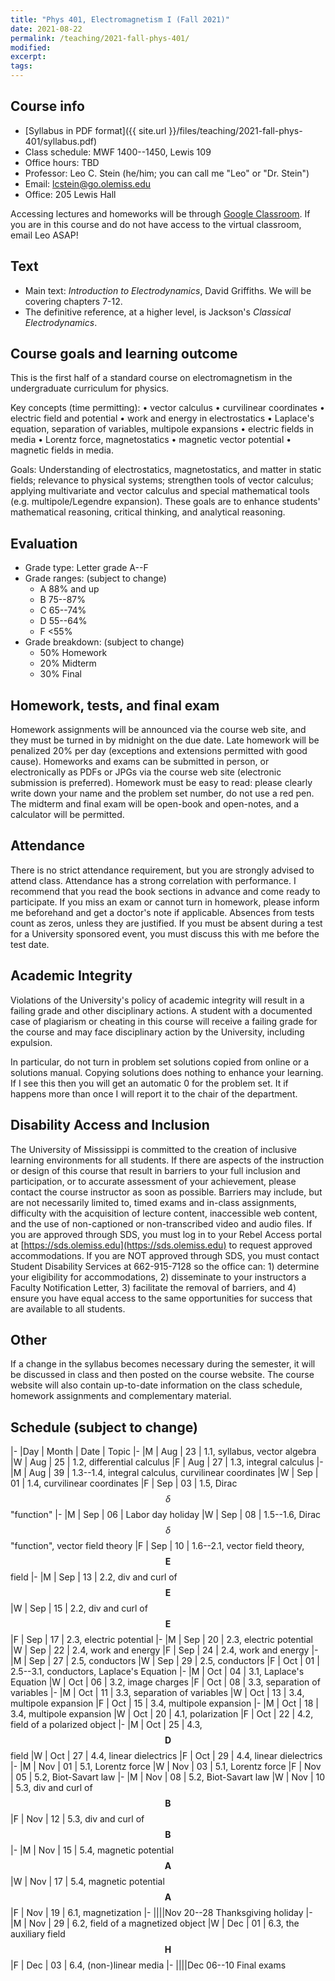 ```yaml
---
title: "Phys 401, Electromagnetism I (Fall 2021)"
date: 2021-08-22
permalink: /teaching/2021-fall-phys-401/
modified:
excerpt:
tags:
---
```


## Course info

* [Syllabus in PDF format]({{ site.url }}/files/teaching/2021-fall-phys-401/syllabus.pdf)
* Class schedule:  MWF 1400--1450, Lewis 109
* Office hours:  TBD
* Professor: Leo C. Stein (he/him; you can call me "Leo" or "Dr. Stein")
* Email: [lcstein@go.olemiss.edu](mailto:lcstein@go.olemiss.edu)
* Office: 205 Lewis Hall

Accessing lectures and homeworks will be through [Google
Classroom](https://classroom.google.com/).  If you are in this course
and do not have access to the virtual classroom, email Leo ASAP!

## Text

* Main text: *Introduction to Electrodynamics*, David Griffiths.  We will be covering chapters 7-12.
* The definitive reference, at a higher level, is Jackson's *Classical
  Electrodynamics*.

## Course goals and learning outcome

This is the first half of a standard course on electromagnetism
in the undergraduate curriculum for physics.

Key concepts (time permitting):
• vector calculus
• curvilinear coordinates
• electric field and potential
• work and energy in electrostatics
• Laplace's equation, separation of variables, multipole expansions
• electric fields in media
• Lorentz force, magnetostatics
• magnetic vector potential
• magnetic fields in media.

Goals: Understanding of electrostatics, magnetostatics, and matter in
static fields; relevance to physical systems;
strengthen tools of vector calculus; applying multivariate and vector calculus and
special mathematical tools (e.g. multipole/Legendre expansion).
These goals are to enhance students' mathematical reasoning, critical
thinking, and analytical reasoning.

## Evaluation

* Grade type: Letter grade A--F
* Grade ranges: (subject to change)
  - A 88% and up
  - B 75--87%
  - C 65--74%
  - D 55--64%
  - F <55%
* Grade breakdown: (subject to change)
  - 50% Homework
  - 20% Midterm
  - 30% Final

## Homework, tests, and final exam

Homework assignments will be announced via the course web site, and
they must be turned in by midnight on the due date.  Late homework
will be penalized 20% per day (exceptions and extensions permitted
with good cause).  Homeworks and exams can be submitted in person, or
electronically as PDFs or JPGs via the course web site (electronic
submission is preferred).  Homework must be easy to read: please
clearly write down your name and the problem set number, do not use a
red pen.  The midterm and final exam will be open-book and open-notes,
and a calculator will be permitted.

## Attendance

There is no strict attendance requirement, but you are strongly
advised to attend class.  Attendance has a strong correlation with
performance.  I recommend that you read the book sections in advance
and come ready to participate.
If you miss an exam or cannot turn in homework, please inform me
beforehand and get a doctor's note if applicable.  Absences from tests
count as zeros, unless they are justified.  If you must be absent
during a test for a University sponsored event, you must discuss this
with me before the test date.

## Academic Integrity

Violations of the University's policy of academic integrity will
result in a failing grade and other disciplinary actions.  A student
with a documented case of plagiarism or cheating in this course will
receive a failing grade for the course and may face disciplinary
action by the University, including expulsion.

In particular, do not turn in problem set solutions copied from online
or a solutions manual.  Copying solutions does nothing to enhance your
learning.  If I see this then you will get an automatic 0 for the
problem set.  It if happens more than once I will report it to the
chair of the department.

## Disability Access and Inclusion

The University of Mississippi is committed to the creation of
inclusive learning environments for all students.  If there are
aspects of the instruction or design of this course that result in
barriers to your full inclusion and participation, or to accurate
assessment of your achievement, please contact the course instructor
as soon as possible. Barriers may include, but are not necessarily
limited to, timed exams and in-class assignments, difficulty with the
acquisition of lecture content, inaccessible web content, and the use
of non-captioned or non-transcribed video and audio files.  If you are
approved through SDS, you must log in to your Rebel Access portal at
[https://sds.olemiss.edu](https://sds.olemiss.edu) to request approved accommodations.  If
you are NOT approved through SDS, you must contact Student Disability
Services at 662-915-7128 so the office can: 1) determine your
eligibility for accommodations, 2) disseminate to your instructors a
Faculty Notification Letter, 3) facilitate the removal of barriers,
and 4) ensure you have equal access to the same opportunities for
success that are available to all students.

## Other

If a change in the syllabus becomes necessary during the semester, it
will be discussed in class and then posted on the course website. The
course website will also contain up-to-date information on the class
schedule, homework assignments and complementary material.

## Schedule (subject to change)

|-
|Day | Month | Date | Topic
|-
|M | Aug | 23 | 1.1, syllabus, vector algebra
|W | Aug | 25 | 1.2, differential calculus
|F | Aug | 27 | 1.3, integral calculus
|-
|M | Aug | 39 | 1.3--1.4, integral calculus, curvilinear coordinates
|W | Sep | 01 | 1.4, curvilinear coordinates
|F | Sep | 03 | 1.5, Dirac $$\delta$$ "function"
|-
|M | Sep | 06 | Labor day holiday
|W | Sep | 08 | 1.5--1.6, Dirac $$\delta$$ "function", vector field theory
|F | Sep | 10 | 1.6--2.1, vector field theory, $$\boldsymbol{E}$$ field
|-
|M | Sep | 13 | 2.2, div and curl of $$\boldsymbol{E}$$
|W | Sep | 15 | 2.2, div and curl of $$\boldsymbol{E}$$
|F | Sep | 17 | 2.3, electric potential
|-
|M | Sep | 20 | 2.3, electric potential
|W | Sep | 22 | 2.4, work and energy
|F | Sep | 24 | 2.4, work and energy
|-
|M | Sep | 27 | 2.5, conductors
|W | Sep | 29 | 2.5, conductors
|F | Oct | 01 | 2.5--3.1, conductors, Laplace's Equation
|-
|M | Oct | 04 | 3.1, Laplace's Equation
|W | Oct | 06 | 3.2, image charges
|F | Oct | 08 | 3.3, separation of variables
|-
|M | Oct | 11 | 3.3, separation of variables
|W | Oct | 13 | 3.4, multipole expansion
|F | Oct | 15 | 3.4, multipole expansion
|-
|M | Oct | 18 | 3.4, multipole expansion
|W | Oct | 20 | 4.1, polarization
|F | Oct | 22 | 4.2, field of a polarized object
|-
|M | Oct | 25 | 4.3, $$\boldsymbol{D}$$ field
|W | Oct | 27 | 4.4, linear dielectrics
|F | Oct | 29 | 4.4, linear dielectrics
|-
|M | Nov | 01 | 5.1, Lorentz force
|W | Nov | 03 | 5.1, Lorentz force
|F | Nov | 05 | 5.2, Biot-Savart law
|-
|M | Nov | 08 | 5.2, Biot-Savart law
|W | Nov | 10 | 5.3, div and curl of $$\boldsymbol{B}$$
|F | Nov | 12 | 5.3, div and curl of $$\boldsymbol{B}$$
|-
|M | Nov | 15 | 5.4, magnetic potential $$\boldsymbol{A}$$
|W | Nov | 17 | 5.4, magnetic potential $$\boldsymbol{A}$$
|F | Nov | 19 | 6.1, magnetization
|-
||||Nov 20--28 Thanksgiving holiday
|-
|M | Nov | 29 | 6.2, field of a magnetized object
|W | Dec | 01 | 6.3, the auxiliary field $$\boldsymbol{H}$$
|F | Dec | 03 | 6.4, (non-)linear media
|-
||||Dec 06--10 Final exams
